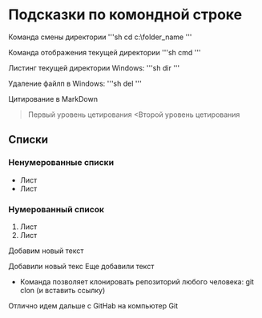 # Подсказки по комондной строке

Команда смены директории
'''sh
cd c:\folder_name
'''

Команда отображения текущей директории
'''sh
cmd
'''

Листинг текущей директории
Windows:
'''sh
dir
'''

Удаление файлп в Windows:
'''sh
del <filename>
'''

Цитирование в MarkDown

>Первый уровень цетирования
<Второй уровень цетирования

## Списки
### Ненумерованные списки
* Лист
* Лист

### Нумерованный список
1. Лист
2. Лист

Добавим новый  текст

Добавили новый текс 
Еще добавили текст

* Команда позволяет клонировать репозиторий любого человека:
git clon (и вставить ссылку)

Отлично идем дальше с GitHab на компьютер Git


